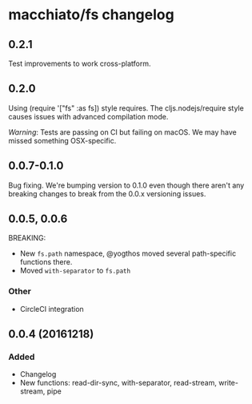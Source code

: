 # macchiato/fs changelog

## 0.2.1

Test improvements to work cross-platform.

## 0.2.0

Using (require '["fs" :as fs]) style requires. The cljs.nodejs/require style causes issues with advanced compilation  mode.

*Warning*: Tests are passing on CI but failing on macOS. We may have missed something OSX-specific.

## 0.0.7-0.1.0

Bug fixing. We're bumping version to 0.1.0 even though there aren't any breaking changes to break from the 0.0.x versioning issues.

## 0.0.5, 0.0.6

BREAKING:
- New `fs.path` namespace, @yogthos moved several path-specific functions there.
- Moved `with-separator` to `fs.path`

### Other

- CircleCI integration

## 0.0.4 (20161218)

### Added
- Changelog
- New functions: read-dir-sync, with-separator, read-stream, write-stream, pipe